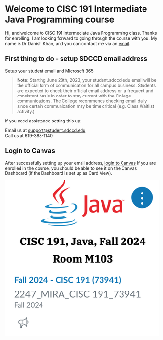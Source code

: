 # Welcome to CISC 191 Intermediate Java Programming course
Hi, and welcome to CISC 191 Intermediate Java Programming class. Thanks for enrolling. I am looking forward to going through the course with you. My name is Dr Danish Khan, and you can contact me via an [email](dkhan@sdccd.edu).  

## First thing to do - setup SDCCD email address
[Setup your student email and Microsoft 365](https://mysdccd.atlassian.net/wiki/x/AYARcg)

> **Note:** Starting June 28th, 2023, your student.sdccd.edu email will be the official form of communication for all campus business. Students are expected to check their official email address on a frequent and consistent basis in order to stay current with the College communications. The College recommends checking email daily since certain communication may be time critical (e.g. Class Waitlist activity.)

If you need assistance setting this up:

Email us at support@student.sdccd.edu  
Call us at 619-388-1140

## Login to Canvas
After successfully setting up your email address, [login to Canvas](https://sdccd.instructure.com/)
If you are enrolled in the course, you should be able to see it on the Canvas Dashboard (if the Dashboard is set up as Card View).

![Alt text](https://github.com/d-khan/java/blob/main/Java%20canvas%20logo.png "a title")






